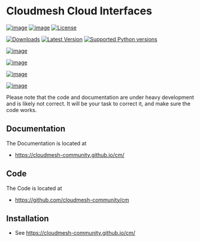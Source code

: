 # Cloudmesh Cloud Interfaces

[![image](https://img.shields.io/pypi/pyversions/cloudmesh-cloud.svg)](https://pypi.org/project/cloudmesh-cloud)
[![image](https://img.shields.io/pypi/v/cloudmesh-cloud.svg)](https://pypi.org/project/cloudmesh-cloud/)
[![License](https://img.shields.io/badge/License-Apache%202.0-blue.svg)](https://github.com/cloudmesh/cloudmesh-cloud/blob/master/LICENSE)

[![Downloads](https://img.shields.io/pypi/cloudmesh/cloudmesh-cloud.svg)](https://pypi.python.org/pypi/cloudmesh/cloudmesh-cloud)
[![Latest Version](https://img.shields.io/pypi/v/cloudmesh/cloudmesh-cloud.svg)](https://pypi.python.org/pypi/cloudmesh/cloudmesh-cloud)
[![Supported Python versions](https://img.shields.io/pypi/pyversions/cloudmesh-cloud.svg)](https://pypi.python.org/pypi/cloudmesh/cloudmesh-cloud)


[![image](https://img.shields.io/travis/TankerHQ/cloudmesh-cm4.svg?branch=master)](https://travis-ci.org/TankerHQ/cloudmesn-cm4)

[![image](https://img.shields.io/pypi/pyversions/cloudmesh-cm4.svg)](https://pypi.org/project/cloudmesh-cm4)

[![image](https://img.shields.io/pypi/v/cloudmesh-cm4.svg)](https://pypi.org/project/cloudmesh-cm4/)

[![image](https://img.shields.io/github/license/TankerHQ/python-cloudmesh-cm4.svg)](https://github.com/TankerHQ/python-cloudmesh-cm4/blob/master/LICENSE)


Please note that the code and documentation are under heavy development and is likely not correct. 
It will be your task to correct it, and make sure the code works.

## Documentation

The Documentation is located at 

* <https://cloudmesh-community.github.io/cm/>

## Code

The Code is located at 

* <https://github.com/cloudmesh-community/cm>

## Installation

* See <https://cloudmesh-community.github.io/cm/>

